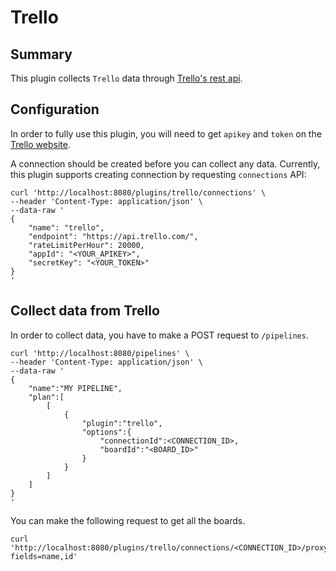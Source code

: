 # Trello

## Summary

This plugin collects `Trello` data through [Trello's rest api](https://developer.atlassian.com/cloud/trello/guides/rest-api/api-introduction/).

## Configuration

In order to fully use this plugin, you will need to get `apikey` and `token` on the [Trello website](https://developer.atlassian.com/cloud/trello/guides/rest-api/api-introduction/).

A connection should be created before you can collect any data. Currently, this plugin supports creating connection by requesting `connections` API:

```
curl 'http://localhost:8080/plugins/trello/connections' \
--header 'Content-Type: application/json' \
--data-raw '
{
    "name": "trello",
    "endpoint": "https://api.trello.com/",
    "rateLimitPerHour": 20000,
    "appId": "<YOUR_APIKEY>",
    "secretKey": "<YOUR_TOKEN>"
}
'
```

## Collect data from Trello

In order to collect data, you have to make a POST request to `/pipelines`.

```
curl 'http://localhost:8080/pipelines' \
--header 'Content-Type: application/json' \
--data-raw '
{
    "name":"MY PIPELINE",
    "plan":[
        [
            {
                "plugin":"trello",
                "options":{
                    "connectionId":<CONNECTION_ID>,
                    "boardId":"<BOARD_ID>"
                }
            }
        ]
    ]
}
'
```

You can make the following request to get all the boards.

```
curl 'http://localhost:8080/plugins/trello/connections/<CONNECTION_ID>/proxy/rest/1/members/me/boards?fields=name,id'
```
